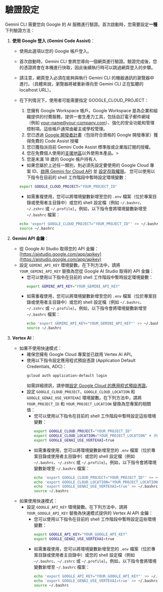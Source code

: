 # 驗證設定

Gemini CLI 需要您向 Google 的 AI 服務進行驗證。首次啟動時，您需要設定**一種**下列驗證方法：

1.  **使用 Google 登入 (Gemini Code Assist)**：
    - 使用此選項以您的 Google 帳戶登入。
    - 首次啟動時，Gemini CLI 會將您導向一個網頁進行驗證。驗證完成後，您的憑證將會在本機進行快取，因此後續執行時可以跳過網頁登入的步驟。
    - 請注意，網頁登入必須在能夠與執行 Gemini CLI 的機器通訊的瀏覽器中進行。（具體來說，瀏覽器將被重新導向至 Gemini CLI 正在監聽的 localhost URL）。
    - <a id="workspace-gca">在下列情況下，使用者可能需要指定 GOOGLE_CLOUD_PROJECT：</a>
      1. 您擁有 Google Workspace 帳戶。Google Workspace 是為企業和組織提供的付費服務，提供一套生產力工具，包括自訂電子郵件網域（例如 your-name@your-company.com）、強化的安全功能和管理控制項。這些帳戶通常由雇主或學校管理。
      1. 您已透過 [Google 開發者計畫](https://developers.google.com/program/plans-and-pricing)（包括符合資格的 Google 開發專家）獲得免費的 Code Assist 授權
      1. 您已獲指派目前 Gemini Code Assist 標準版或企業版訂閱的授權。
      1. 您在免費個人使用的[支援地區](https://developers.google.com/gemini-code-assist/resources/available-locations)以外使用本產品。>
      1. 您是未滿 18 歲的 Google 帳戶持有人
      - 如果您屬於上述任一類別，則必須先設定要使用的 Google Cloud 專案 ID、[啟用 Gemini for Cloud API](https://cloud.google.com/gemini/docs/discover/set-up-gemini#enable-api) 並 [設定存取權限](https://cloud.google.com/gemini/docs/discover/set-up-gemini#grant-iam)。
您可以使用以下指令在目前的 shell 工作階段中暫時設定環境變數：

      ```bash
      export GOOGLE_CLOUD_PROJECT="YOUR_PROJECT_ID"
      ```
      - 如需重複使用，您可以將環境變數新增至您的 `.env` 檔案（位於專案目錄或使用者主目錄中）或您的 shell 設定檔（例如 `~/.bashrc`、`~/.zshrc` 或 `~/.profile`）。例如，以下指令會將環境變數新增至 `~/.bashrc` 檔案：

      ```bash
      echo 'export GOOGLE_CLOUD_PROJECT="YOUR_PROJECT_ID"' >> ~/.bashrc
      source ~/.bashrc
      ```

2.  **<a id="gemini-api-key"></a>Gemini API 金鑰**：
    - 從 Google AI Studio 取得您的 API 金鑰：[https://aistudio.google.com/app/apikey](https://aistudio.google.com/app/apikey)
    - 設定 `GEMINI_API_KEY` 環境變數。在下列方法中，請將 `YOUR_GEMINI_API_KEY` 替換為您從 Google AI Studio 取得的 API 金鑰：
      - 您可以使用以下指令在目前的 shell 工作階段中暫時設定環境變數：
        ```bash
        export GEMINI_API_KEY="YOUR_GEMINI_API_KEY"
        ```
      - 如需重複使用，您可以將環境變數新增至您的 `.env` 檔案（位於專案目錄或使用者主目錄中）或您的 shell 設定檔（例如 `~/.bashrc`、`~/.zshrc` 或 `~/.profile`）。例如，以下指令會將環境變數新增至 `~/.bashrc` 檔案：
        ```bash
        echo 'export GEMINI_API_KEY="YOUR_GEMINI_API_KEY"' >> ~/.bashrc
        source ~/.bashrc
        ```

3.  **Vertex AI**：
    - 如果不使用快速模式：
      - 確保您擁有 Google Cloud 專案並已啟用 Vertex AI API。
      - 使用以下指令設定應用程式預設憑證 (Application Default Credentials, ADC)：
        ```bash
        gcloud auth application-default login
        ```
        如需詳細資訊，請參閱[設定 Google Cloud 的應用程式預設憑證](https://cloud.google.com/docs/authentication/provide-credentials-adc)。
      - 設定 `GOOGLE_CLOUD_PROJECT`、`GOOGLE_CLOUD_LOCATION` 和 `GOOGLE_GENAI_USE_VERTEXAI` 環境變數。在下列方法中，請將 `YOUR_PROJECT_ID` 和 `YOUR_PROJECT_LOCATION` 替換為您專案的相關值：
        - 您可以使用以下指令在目前的 shell 工作階段中暫時設定這些環境變數：
          ```bash
          export GOOGLE_CLOUD_PROJECT="YOUR_PROJECT_ID"
          export GOOGLE_CLOUD_LOCATION="YOUR_PROJECT_LOCATION" # 例如：us-central1
          export GOOGLE_GENAI_USE_VERTEXAI=true
          ```
        - 如需重複使用，您可以將環境變數新增至您的 `.env` 檔案（位於專案目錄或使用者主目錄中）或您的 shell 設定檔（例如 `~/.bashrc`、`~/.zshrc` 或 `~/.profile`）。例如，以下指令會將環境變數新增至 `~/.bashrc` 檔案：
          ```bash
          echo 'export GOOGLE_CLOUD_PROJECT="YOUR_PROJECT_ID"' >> ~/.bashrc
          echo 'export GOOGLE_CLOUD_LOCATION="YOUR_PROJECT_LOCATION"' >> ~/.bashrc
          echo 'export GOOGLE_GENAI_USE_VERTEXAI=true' >> ~/.bashrc
          source ~/.bashrc
          ```
    - 如果使用快速模式：
      - 設定 `GOOGLE_API_KEY` 環境變數。在下列方法中，請將 `YOUR_GOOGLE_API_KEY` 替換為快速模式提供的 Vertex AI API 金鑰：
        - 您可以使用以下指令在目前的 shell 工作階段中暫時設定這些環境變數：
          ```bash
          export GOOGLE_API_KEY="YOUR_GOOGLE_API_KEY"
          export GOOGLE_GENAI_USE_VERTEXAI=true
          ```
        - 如需重複使用，您可以將環境變數新增至您的 `.env` 檔案（位於專案目錄或使用者主目錄中）或您的 shell 設定檔（例如 `~/.bashrc`、`~/.zshrc` 或 `~/.profile`）。例如，以下指令會將環境變數新增至 `~/.bashrc` 檔案：
          ```bash
          echo 'export GOOGLE_API_KEY="YOUR_GOOGLE_API_KEY"' >> ~/.bashrc
          echo 'export GOOGLE_GENAI_USE_VERTEXAI=true' >> ~/.bashrc
          source ~/.bashrc
          ```
